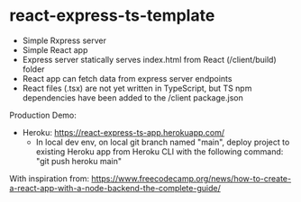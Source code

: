 # react-express-ts-template
* Simple Rxpress server 
* Simple React app
* Express server statically serves index.html from React (/client/build) folder
* React app can fetch data from express server endpoints
* React files (.tsx) are not yet written in TypeScript, but TS npm dependencies have been added to the /client package.json 

Production Demo:
- Heroku: https://react-express-ts-app.herokuapp.com/
  - In local dev env, on local git branch named "main", deploy project to existing Heroku app from Heroku CLI with the following command: "git push heroku main"
   
With inspiration from: https://www.freecodecamp.org/news/how-to-create-a-react-app-with-a-node-backend-the-complete-guide/

